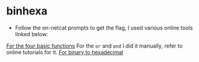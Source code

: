 # binhexa
- Follow the on-netcat prompts to get the flag, I used various online tools linked below:

[For the four basic functions](https://www.calculator.net/binary-calculator.html?number1=11100110&c2op=%2B&number2=10011010&calctype=op&x=Calculate)
For the `or` and `and` I did it manually, refer to online tutorials for it.
[For binary to hexadecimal](https://www.rapidtables.com/convert/number/binary-to-hex.html)
